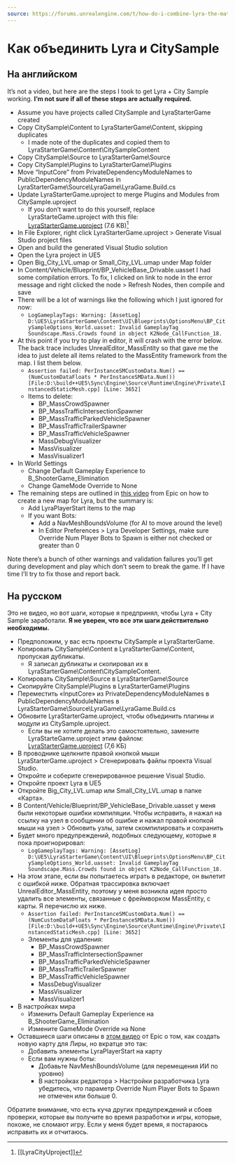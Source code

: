 ```yaml
---
source: https://forums.unrealengine.com/t/how-do-i-combine-lyra-the-matrix-city-sample/536848/4
---
```


# Как объединить Lyra и CitySample

## На английском

It’s not a video, but here are the steps I took to get Lyra + City Sample working. **I’m not sure if all of these steps are actually required.**

- Assume you have projects called CitySample and LyraStarterGame created
- Copy CitySample\Content to LyraStarterGame\Content, skipping duplicates
    - I made note of the duplicates and copied them to LyraStarterGame\Content\CitySampleContent
- Copy CitySample\Source to LyraStarterGame\Source
- Copy CitySample\Plugins to LyraStarterGame\Plugins
- Move “InputCore” from PrivateDependencyModuleNames to PublicDependencyModuleNames in LyraStarterGame\Source\LyraGame\LyraGame.Build.cs
- Update LyraStarterGame.uproject to merge Plugins and Modules from CitySample.uproject
    - If you don’t want to do this yourself, replace LyraStarteGame.uproject with this file:  
        [LyraStarterGame.uproject](https://forums.unrealengine.com/uploads/short-url/uitSYKM3LkAg1b4yrNeLZl9j3W0.uproject) (7.6 KB)[^1]
- In File Explorer, right click LyraStarterGame.uproject > Generate Visual Studio project files
- Open and build the generated Visual Studio solution
- Open the Lyra project in UE5
- Open Big_City_LVL.umap or Small_City_LVL.umap under Map folder
- In Content/Vehicle/Blueprint/BP_VehicleBase_Drivable.uasset I had some compilation errors. To fix, I clicked on link to node in the error message and right clicked the node > Refresh Nodes, then compile and save
- There will be a lot of warnings like the following which I just ignored for now:
    - `LogGameplayTags: Warning: [AssetLog] D:\UE5\LyraStarterGame\Content\UI\Blueprints\OptionsMenu\BP_CitySampleOptions_World.uasset: Invalid GameplayTag Soundscape.Mass.Crowds found in object K2Node_CallFunction_18.`
- At this point if you try to play in editor, it will crash with the error below. The back trace includes UnrealEditor_MassEntity so that gave me the idea to just delete all items related to the MassEntity framework from the map. I list them below.
    - `Assertion failed: PerInstanceSMCustomData.Num() == (NumCustomDataFloats * PerInstanceSMData.Num()) [File:D:\build++UE5\Sync\Engine\Source\Runtime\Engine\Private\InstancedStaticMesh.cpp] [Line: 3652]`
    - Items to delete:
        - BP_MassCrowdSpawner
        - BP_MassTrafficIntersectionSpawner
        - BP_MassTrafficParkedVehicleSpawner
        - BP_MassTrafficTrailerSpawner
        - BP_MassTrafficVehicleSpawner
        - MassDebugVisualizer
        - MassVisualizer
        - MassVisualizer1
- In World Settings
    - Change Default Gameplay Experience to B_ShooterGame_Elimination
    - Change GameMode Override to None
- The remaining steps are outlined in [this video](https://youtu.be/Fj1zCsYydD8?t=1678) from Epic on how to create a new map for Lyra, but the summary is:
    - Add LyraPlayerStart items to the map
    - If you want Bots:
        - Add a NavMeshBoundsVolume (for AI to move around the level)
        - In Editor Preferences > Lyra Developer Settings, make sure Override Num Player Bots to Spawn is either not checked or greater than 0

Note there’s a bunch of other warnings and validation failures you’ll get during development and play which don’t seem to break the game. If I have time I’ll try to fix those and report back.


## На русском

Это не видео, но вот шаги, которые я предпринял, чтобы Lyra + City Sample заработали. **Я не уверен, что все эти шаги действительно необходимы.**

- Предположим, у вас есть проекты CitySample и LyraStarterGame.
- Копировать CitySample\Content в LyraStarterGame\Content, пропуская дубликаты.
    - Я записал дубликаты и скопировал их в LyraStarterGame\Content\CitySampleContent.
- Копировать CitySample\Source в LyraStarterGame\Source
- Скопируйте CitySample\Plugins в LyraStarterGame\Plugins
- Переместить «InputCore» из PrivateDependencyModuleNames в PublicDependencyModuleNames в LyraStarterGame\Source\LyraGame\LyraGame.Build.cs
- Обновите LyraStarterGame.uproject, чтобы объединить плагины и модули из CitySample.uproject.
    - Если вы не хотите делать это самостоятельно, замените LyraStarteGame.uproject этим файлом:  
        [LyraStarterGame.uproject](https://forums.unrealengine.com/uploads/short-url/uitSYKM3LkAg1b4yrNeLZl9j3W0.uproject) (7,6 КБ)
- В проводнике щелкните правой кнопкой мыши LyraStarterGame.uproject > Сгенерировать файлы проекта Visual Studio.
- Откройте и соберите сгенерированное решение Visual Studio.
- Откройте проект Lyra в UE5
- Откройте Big_City_LVL.umap или Small_City_LVL.umap в папке «Карта».
- В Content/Vehicle/Blueprint/BP_VehicleBase_Drivable.uasset у меня были некоторые ошибки компиляции. Чтобы исправить, я нажал на ссылку на узел в сообщении об ошибке и нажал правой кнопкой мыши на узел > Обновить узлы, затем скомпилировать и сохранить
- Будет много предупреждений, подобных следующему, которые я пока проигнорировал:
    - `LogGameplayTags: Warning: [AssetLog] D:\UE5\LyraStarterGame\Content\UI\Blueprints\OptionsMenu\BP_CitySampleOptions_World.uasset: Invalid GameplayTag Soundscape.Mass.Crowds found in object K2Node_CallFunction_18.`
- На этом этапе, если вы попытаетесь играть в редакторе, он вылетит с ошибкой ниже. Обратная трассировка включает UnrealEditor_MassEntity, поэтому у меня возникла идея просто удалить все элементы, связанные с фреймворком MassEntity, с карты. Я перечислю их ниже.
    - `Assertion failed: PerInstanceSMCustomData.Num() == (NumCustomDataFloats * PerInstanceSMData.Num()) [File:D:\build++UE5\Sync\Engine\Source\Runtime\Engine\Private\InstancedStaticMesh.cpp] [Line: 3652]`
    - Элементы для удаления:
        - BP_MassCrowdSpawner
        - BP_MassTrafficIntersectionSpawner
        - BP_MassTrafficParkedVehicleSpawner
        - BP_MassTrafficTrailerSpawner
        - BP_MassTrafficVehicleSpawner
        - MassDebugVisualizer
        - MassVisualizer
        - MassVisualizer1
- В настройках мира
    - Изменить Default Gameplay Experience на B_ShooterGame_Elimination
    - Измените GameMode Override на None
- Оставшиеся шаги описаны в [этом видео](https://youtu.be/Fj1zCsYydD8?t=1678) от Epic о том, как создать новую карту для Лиры, но вкратце это так:
    - Добавить элементы LyraPlayerStart на карту
    - Если вам нужны боты:
        - Добавьте NavMeshBoundsVolume (для перемещения ИИ по уровню)
        - В настройках редактора > Настройки разработчика Lyra убедитесь, что параметр Override Num Player Bots to Spawn не отмечен или больше 0.

Обратите внимание, что есть куча других предупреждений и сбоев проверки, которые вы получите во время разработки и игры, которые, похоже, не сломают игру. Если у меня будет время, я постараюсь исправить их и отчитаюсь.

[^1]: [[LyraCityUproject]]
